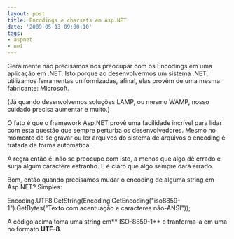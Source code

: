 ```yaml
---
layout: post
title: Encodings e charsets em Asp.NET
date: '2009-05-13 09:00:10'
tags:
- aspnet
- net
---
```



Geralmente não precisamos nos preocupar com os Encodings em uma aplicação em .NET. Isto porque ao desenvolvermos um sistema .NET, utilizamos ferramentas uniformizadas, afinal, elas provêm de uma mesma fabricante: Microsoft.

(Já quando desenvolvemos soluções LAMP, ou mesmo WAMP, nosso cuidado precisa aumentar e muito.)

O fato é que o framework Asp.NET provê uma facilidade incrível para lidar com esta questão que sempre perturba os desenvolvedores. Mesmo no momento de se gravar ou ler arquivos do sistema de arquivos o encoding é tratada de forma automática.

A regra então é: não se preocupe com isto, a menos que algo dê errado e surja algum caractere estranho. E é claro que algo sempre dará errado.

Bom, então quando precisamos mudar o encoding de alguma string em Asp.NET? Simples:

Encoding.UTF8.GetString(Encoding.GetEncoding("iso8859-1").GetBytes("Texto com acentuação e caracteres não-ANSI"));

A código acima toma uma string em** ISO-8859-1** e tranforma-a em uma no formato **UTF-8**.


